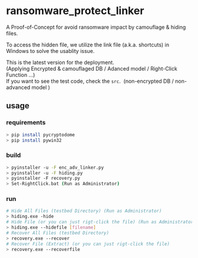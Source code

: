# ransomware_protect_linker
A Proof-of-Concept for avoid ransomware impact by camouflage & hiding files.

To access the hidden file, we utilize the link file (a.k.a. shortcuts) in Windows to solve the usablity issue.

This is the latest version for the deployment.  
(Applying Encrypted & camouflaged DB / Adanced model / Right-Click Function ...)    
If you want to see the test code, check the ```src```. &nbsp;(non-encrypted DB / non-advanced model )  

## usage

### requirements
```bash
> pip install pycryptodome
> pip install pywin32
```

### build
```bash
> pyinstaller -u -F enc_adv_linker.py
> pyinstaller -u -F hiding.py
> pyinstaller -F recovery.py
> Set-RightClick.bat (Run as Administrator)
```
### run
```bash
# Hide All Files (testbed Directory) (Run as Administrator)
> hiding.exe -hide
# Hide File (or you can just rigt-click the file) (Run as Administrator)
> hiding.exe --hidefile [filename]
# Recover All Files (testbed Directory)
> recovery.exe --recover
# Recover File (Extract) (or you can just rigt-click the file)
> recovery.exe --recoverfile
```
